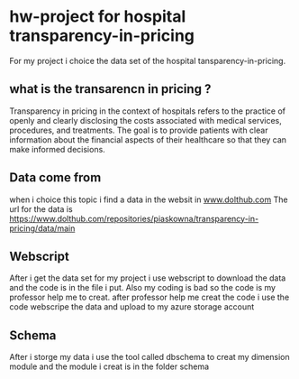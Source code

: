 # hw-project for hospital transparency-in-pricing
For my project i choice the data set of the hospital tansparency-in-pricing.
## what is the transarencn in pricing ?
Transparency in pricing in the context of hospitals refers to the practice of openly and clearly disclosing the costs associated with medical services, procedures, and treatments. The goal is to provide patients with clear information about the financial aspects of their healthcare so that they can make informed decisions.
## Data come from
when i choice this topic i find a data in the websit in www.dolthub.com The url for the data is https://www.dolthub.com/repositories/piaskowna/transparency-in-pricing/data/main
## Webscript
After i get the data set for my project i use webscript to download the data and the code is in the file i put. Also my coding is bad so the code is my professor help me to creat. after professor help me creat the code i use the code webscripe the data and upload to my azure storage account
## Schema
After i storge my data i use the tool called dbschema to creat my dimension module and the module i creat is in the folder schema
